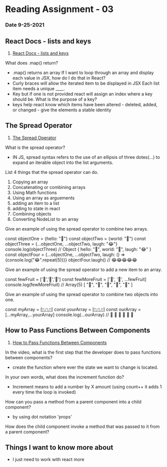 # Reading Assignment - 03

### Date 9-25-2021

## React Docs - lists and keys

1. [React Docs - lists and keys](https://reactjs.org/docs/lists-and-keys.html)

What does .map() return?

- .map() returns an array
If I want to loop through an array and display each value in JSX, how do I do that in React?
- Curly braces will allow the iterated item to be displayed in JSX
Each list item needs a unique ____.
- Key but if one is not provided react will assign an index where a key should be.
What is the purpose of a key?
- keys help react know which items have been altered - deleted, added, or changed - give the elements a stable identity

## The Spread Operator

1. [The Spread Operator](https://medium.com/coding-at-dawn/how-to-use-the-spread-operator-in-javascript-b9e4a8b06fab)

What is the spread operator?

- IN JS, spread syntax refers to the use of an ellipsis of three dotes(...) to expand an iterable object into the list arguments.

List 4 things that the spread operator can do.

1. Copying an array
2. Concatenating or combining arrays
3. Using Math functions
4. Using an array as arguements
5. adding an item to a list
6. adding to state in react
7. Combining objects
8. Converting NodeList to an array

Give an example of using the spread operator to combine two arrays.

const objectOne = {hello: "🤪"}
const objectTwo = {world: "🐻"}
const objectThree = {...objectOne, ...objectTwo, laugh: "😂"}
console.log(objectThree) // Object { hello: "🤪", world: "🐻", laugh: "😂" }
const objectFour = {...objectOne, ...objectTwo, laugh: () => {console.log("😂".repeat(5))}}
objectFour.laugh() // 😂😂😂😂😂

Give an example of using the spread operator to add a new item to an array.


const fewFruit = ['🍏','🍊','🍌']
const fewMoreFruit = ['🍉', '🍍', ...fewFruit]
console.log(fewMoreFruit) //  Array(5) [ "🍉", "🍍", "🍏", "🍊", "🍌" ]

Give an example of using the spread operator to combine two objects into one.

const myArray = [`🤪`,`🐻`,`🎌`]
const yourArray = [`🙂`,`🤗`,`🤩`]
const ourArray = [...myArray,...yourArray]
console.log(...ourArray) // 🤪 🐻 🎌 🙂 🤗 🤩

## How to Pass Functions Between Components

1. [How to Pass Functions Between Components](https://www.youtube.com/watch?v=c05OL7XbwXU)

In the video, what is the first step that the developer does to pass functions between components?

- create the function where ever the state we want to change is located.

In your own words, what does the increment function do?

- Increment means to add a number by X amount (using count++ it adds 1 every time the loop is invoked)

How can you pass a method from a parent component into a child component?

- by using dot notation 'props'

How does the child component invoke a method that was passed to it from a parent component?

## Things I want to know more about

- I just need to work with react more